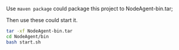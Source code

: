 Use `maven package` could package this project to NodeAgent-bin.tar;

Then use these could start it.

```bash
tar -xf NodeAgent-bin.tar
cd NodeAgent/bin
bash start.sh
```

